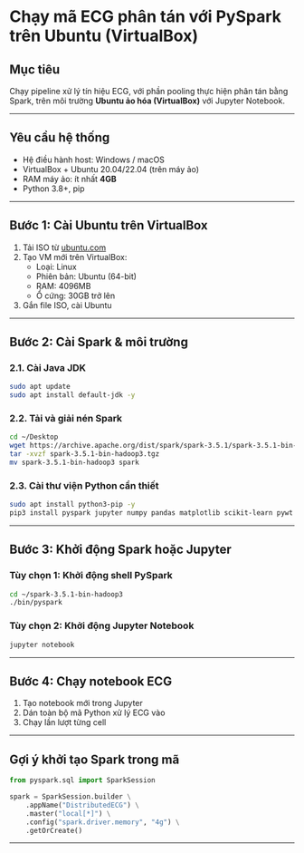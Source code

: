 
# Chạy mã ECG phân tán với PySpark trên Ubuntu (VirtualBox)

## Mục tiêu
Chạy pipeline xử lý tín hiệu ECG, với phần pooling thực hiện phân tán bằng Spark, trên môi trường **Ubuntu ảo hóa (VirtualBox)** với Jupyter Notebook.

---

## Yêu cầu hệ thống

- Hệ điều hành host: Windows / macOS
- VirtualBox + Ubuntu 20.04/22.04 (trên máy ảo)
- RAM máy ảo: ít nhất **4GB**
- Python 3.8+, pip

---

## Bước 1: Cài Ubuntu trên VirtualBox

1. Tải ISO từ [ubuntu.com](https://ubuntu.com/download)
2. Tạo VM mới trên VirtualBox:
   - Loại: Linux
   - Phiên bản: Ubuntu (64-bit)
   - RAM: 4096MB
   - Ổ cứng: 30GB trở lên
3. Gắn file ISO, cài Ubuntu

---

## Bước 2: Cài Spark & môi trường

### 2.1. Cài Java JDK
```bash
sudo apt update
sudo apt install default-jdk -y
```

### 2.2. Tải và giải nén Spark
```bash
cd ~/Desktop
wget https://archive.apache.org/dist/spark/spark-3.5.1/spark-3.5.1-bin-hadoop3.tgz
tar -xvzf spark-3.5.1-bin-hadoop3.tgz
mv spark-3.5.1-bin-hadoop3 spark
```


### 2.3. Cài thư viện Python cần thiết
```bash
sudo apt install python3-pip -y
pip3 install pyspark jupyter numpy pandas matplotlib scikit-learn pywt
```

---

## Bước 3: Khởi động Spark hoặc Jupyter

### Tùy chọn 1: Khởi động shell PySpark
```bash
cd ~/spark-3.5.1-bin-hadoop3
./bin/pyspark 
```

### Tùy chọn 2: Khởi động Jupyter Notebook
```bash
jupyter notebook
```

---

## Bước 4: Chạy notebook ECG

1. Tạo notebook mới trong Jupyter
2. Dán toàn bộ mã Python xử lý ECG vào
3. Chạy lần lượt từng cell

---

## Gợi ý khởi tạo Spark trong mã

```python
from pyspark.sql import SparkSession

spark = SparkSession.builder \
    .appName("DistributedECG") \
    .master("local[*]") \
    .config("spark.driver.memory", "4g") \
    .getOrCreate()
```


---


